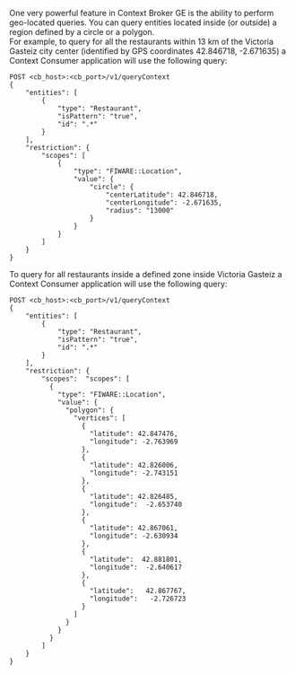 One very powerful feature in Context Broker GE is the ability to perform
geo-located queries. You can query entities located inside (or outside)
a region defined by a circle or a polygon.  
 For example, to query for all the restaurants within 13 km of the
Victoria Gasteiz city center (identified by GPS coordinates 42.846718, -2.671635)
a Context Consumer application will use the following query:

    POST <cb_host>:<cb_port>/v1/queryContext
    {
        "entities": [
            {
                "type": "Restaurant",
                "isPattern": "true",
                "id": ".*"
            }
        ],
        "restriction": {
            "scopes": [
                {
                    "type": "FIWARE::Location",
                    "value": {
                        "circle": {
                            "centerLatitude": 42.846718,
                            "centerLongitude": -2.671635,
                            "radius": "13000"
                        }
                    }
                }
            ]
        }
    }



To query for all restaurants inside a defined zone inside Victoria Gasteiz a Context Consumer application will use the following query: 


    POST <cb_host>:<cb_port>/v1/queryContext
    {
        "entities": [
            {
                "type": "Restaurant",
                "isPattern": "true",
                "id": ".*"
            }
        ],
        "restriction": {
            "scopes":  "scopes": [
              {
                "type": "FIWARE::Location",
                "value": {
                  "polygon": {
                    "vertices": [
                      {
                        "latitude": 42.847476,
                        "longitude": -2.763969
                      },
                      {
                        "latitude": 42.826006,
                        "longitude": -2.743151
                      },
                      {
                        "latitude": 42.826485,
                        "longitude":  -2.653740
                      },
                      {
                        "latitude": 42.867061,
                        "longitude": -2.630934
                      },
                      {
                        "latitude":  42.881801,
                        "longitude":  -2.640617
                      },
                      {
                        "latitude":   42.867767,
                        "longitude":   -2.726723
                      }
                    ]
                  }
                }
              }
            ]
        }
    }

